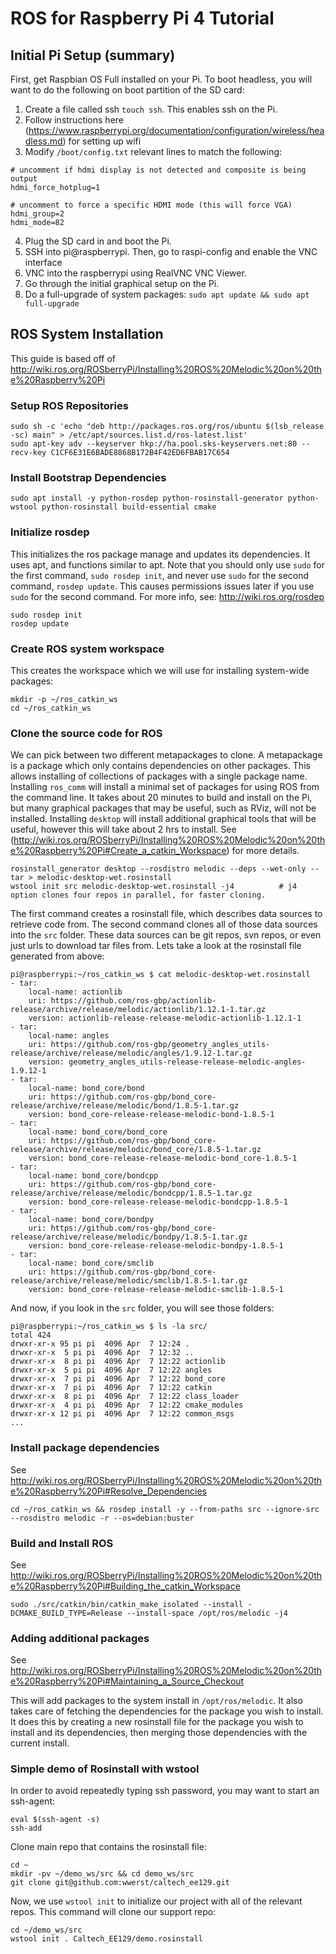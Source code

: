 # ROS for Raspberry Pi 4 Tutorial

## Initial Pi Setup (summary)

First, get Raspbian OS Full installed on your Pi. To boot headless, you will want to do the following on boot partition of the SD card:

1) Create a file called ssh `touch ssh`. This enables ssh on the Pi.
2) Follow instructions here (https://www.raspberrypi.org/documentation/configuration/wireless/headless.md) for setting up wifi
3) Modify `/boot/config.txt` relevant lines to match the following:

```
# uncomment if hdmi display is not detected and composite is being output
hdmi_force_hotplug=1

# uncomment to force a specific HDMI mode (this will force VGA)
hdmi_group=2
hdmi_mode=82
```
4) Plug the SD card in and boot the Pi.
5) SSH into pi@raspberrypi. Then, go to raspi-config and enable the VNC interface
6) VNC into the raspberrypi using RealVNC VNC Viewer.
7) Go through the initial graphical setup on the Pi.
8) Do a full-upgrade of system packages: `sudo apt update && sudo apt full-upgrade`

## ROS System Installation

This guide is based off of http://wiki.ros.org/ROSberryPi/Installing%20ROS%20Melodic%20on%20the%20Raspberry%20Pi

### Setup ROS Repositories

```
sudo sh -c 'echo "deb http://packages.ros.org/ros/ubuntu $(lsb_release -sc) main" > /etc/apt/sources.list.d/ros-latest.list'
sudo apt-key adv --keyserver hkp://ha.pool.sks-keyservers.net:80 --recv-key C1CF6E31E6BADE8868B172B4F42ED6FBAB17C654
```

### Install Bootstrap Dependencies

```
sudo apt install -y python-rosdep python-rosinstall-generator python-wstool python-rosinstall build-essential cmake
```

### Initialize rosdep

This initializes the ros package manage and updates its dependencies. It uses apt, and functions similar to apt. Note that you should only use `sudo` for the first command, `sudo rosdep init`, and never use `sudo` for the second command, `rosdep update`. This causes permissions issues later if you use `sudo` for the second command. For more info, see: http://wiki.ros.org/rosdep 

```
sudo rosdep init
rosdep update
```

### Create ROS system workspace

This creates the workspace which we will use for installing system-wide packages:

```
mkdir -p ~/ros_catkin_ws
cd ~/ros_catkin_ws
```

### Clone the source code for ROS

We can pick between two different metapackages to clone. A metapackage is a package which only contains dependencies on other packages. This allows installing of collections of packages with a single package name. Installing `ros_comm` will install a minimal set of packages for using ROS from the command line. It takes about 20 minutes to build and install on the Pi, but many graphical packages that may be useful, such as RViz, will not be installed. Installing `desktop` will install additional graphical tools that will be useful, however this will take about 2 hrs to install. See (http://wiki.ros.org/ROSberryPi/Installing%20ROS%20Melodic%20on%20the%20Raspberry%20Pi#Create_a_catkin_Workspace) for more details.

```
rosinstall_generator desktop --rosdistro melodic --deps --wet-only --tar > melodic-desktop-wet.rosinstall
wstool init src melodic-desktop-wet.rosinstall -j4          # j4 option clones four repos in parallel, for faster cloning.
```

The first command creates a rosinstall file, which describes data sources to retrieve code from. The second command clones all of those data sources into the `src` folder. These data sources can be git repos, svn repos, or even just urls to download tar files from. Lets take a look at the rosinstall file generated from above:

```
pi@raspberrypi:~/ros_catkin_ws $ cat melodic-desktop-wet.rosinstall 
- tar:
    local-name: actionlib
    uri: https://github.com/ros-gbp/actionlib-release/archive/release/melodic/actionlib/1.12.1-1.tar.gz
    version: actionlib-release-release-melodic-actionlib-1.12.1-1
- tar:
    local-name: angles
    uri: https://github.com/ros-gbp/geometry_angles_utils-release/archive/release/melodic/angles/1.9.12-1.tar.gz
    version: geometry_angles_utils-release-release-melodic-angles-1.9.12-1
- tar:
    local-name: bond_core/bond
    uri: https://github.com/ros-gbp/bond_core-release/archive/release/melodic/bond/1.8.5-1.tar.gz
    version: bond_core-release-release-melodic-bond-1.8.5-1
- tar:
    local-name: bond_core/bond_core
    uri: https://github.com/ros-gbp/bond_core-release/archive/release/melodic/bond_core/1.8.5-1.tar.gz
    version: bond_core-release-release-melodic-bond_core-1.8.5-1
- tar:
    local-name: bond_core/bondcpp
    uri: https://github.com/ros-gbp/bond_core-release/archive/release/melodic/bondcpp/1.8.5-1.tar.gz
    version: bond_core-release-release-melodic-bondcpp-1.8.5-1
- tar:
    local-name: bond_core/bondpy
    uri: https://github.com/ros-gbp/bond_core-release/archive/release/melodic/bondpy/1.8.5-1.tar.gz
    version: bond_core-release-release-melodic-bondpy-1.8.5-1
- tar:
    local-name: bond_core/smclib
    uri: https://github.com/ros-gbp/bond_core-release/archive/release/melodic/smclib/1.8.5-1.tar.gz
    version: bond_core-release-release-melodic-smclib-1.8.5-1
```

And now, if you look in the `src` folder, you will see those folders:

```
pi@raspberrypi:~/ros_catkin_ws $ ls -la src/
total 424
drwxr-xr-x 95 pi pi  4096 Apr  7 12:24 .
drwxr-xr-x  5 pi pi  4096 Apr  7 12:32 ..
drwxr-xr-x  8 pi pi  4096 Apr  7 12:22 actionlib
drwxr-xr-x  5 pi pi  4096 Apr  7 12:22 angles
drwxr-xr-x  7 pi pi  4096 Apr  7 12:22 bond_core
drwxr-xr-x  7 pi pi  4096 Apr  7 12:22 catkin
drwxr-xr-x  8 pi pi  4096 Apr  7 12:22 class_loader
drwxr-xr-x  4 pi pi  4096 Apr  7 12:22 cmake_modules
drwxr-xr-x 12 pi pi  4096 Apr  7 12:22 common_msgs
...
```

### Install package dependencies

See http://wiki.ros.org/ROSberryPi/Installing%20ROS%20Melodic%20on%20the%20Raspberry%20Pi#Resolve_Dependencies


```
cd ~/ros_catkin_ws && rosdep install -y --from-paths src --ignore-src --rosdistro melodic -r --os=debian:buster
```

### Build and Install ROS

See http://wiki.ros.org/ROSberryPi/Installing%20ROS%20Melodic%20on%20the%20Raspberry%20Pi#Building_the_catkin_Workspace

```
sudo ./src/catkin/bin/catkin_make_isolated --install -DCMAKE_BUILD_TYPE=Release --install-space /opt/ros/melodic -j4
```

### Adding additional packages

See http://wiki.ros.org/ROSberryPi/Installing%20ROS%20Melodic%20on%20the%20Raspberry%20Pi#Maintaining_a_Source_Checkout

This will add packages to the system install in `/opt/ros/melodic`. It also takes care of fetching the dependencies for the package
you wish to install. It does this by creating a new rosinstall file for the package you wish to install and its dependencies, then
merging those dependencies with the current install.

### Simple demo of Rosinstall with wstool

In order to avoid repeatedly typing ssh password, you may want to start an ssh-agent:

```
eval $(ssh-agent -s)
ssh-add
```

Clone main repo that contains the rosinstall file:

```
cd ~
mkdir -pv ~/demo_ws/src && cd demo_ws/src
git clone git@github.com:wwerst/caltech_ee129.git
```

Now, we use `wstool init` to initialize our project with all of the relevant repos. This command will clone our support repo:

```
cd ~/demo_ws/src
wstool init . Caltech_EE129/demo.rosinstall
```


